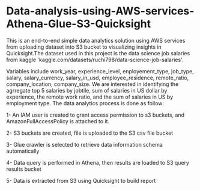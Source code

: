 # Data-analysis-using-AWS-services-Athena-Glue-S3-Quicksight

This is an end-to-end simple data analytics solution using AWS services from uploading dataset into S3 bucket to visualizing insights in Quicksight.The dataset used in this project is the data science job salaries from kaggle 'kaggle.com/datasets/ruchi798/data-science-job-salaries'. 

Variables include work_year, experience_level, enployement_type, job_type, salary, salary_currency, salary_in_usd, employee_residence, remote_ratio, company_location, company_size. We are interested in identifying the agrregate top 5 salaries by jobtile, sum of salaries in US dollar by experience, the remote work ratio, and the sum of salaries in US by employment type. The data analytics process is done as follow:

1- An IAM user is created to grant access permission to s3 buckets, and AmazonFullAccessPolicy is attached to it.

2- S3 buckets are created, file is uploaded to the S3 csv file bucket

3- Glue crawler is selected to retrieve data information schema automatically

4- Data query is performed in Athena, then results are loaded to S3 query results bucket

5- Data is extracted from S3 using Quicksight to build report


